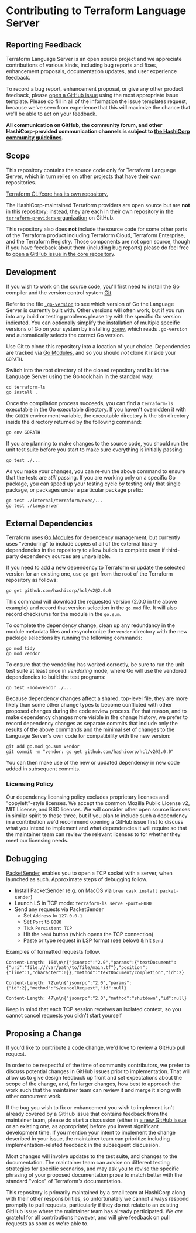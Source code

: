 # Contributing to Terraform Language Server

## Reporting Feedback

Terraform Language Server is an open source project and we appreciate
contributions of various kinds, including bug reports and fixes,
enhancement proposals, documentation updates, and user experience feedback.

To record a bug report, enhancement proposal, or give any other product
feedback, please [open a GitHub issue](https://github.com/hashicorp/terraform-ls/issues/new/choose)
using the most appropriate issue template. Please do fill in all of the
information the issue templates request, because we've seen from experience that
this will maximize the chance that we'll be able to act on your feedback.

**All communication on GitHub, the community forum, and other HashiCorp-provided
communication channels is subject to
[the HashiCorp community guidelines](https://www.hashicorp.com/community-guidelines).**

## Scope

This repository contains the source code only for Terraform Language Server,
which in turn relies on other projects that have their own repositories.

[Terraform CLI/core has its own repository.](https://github.com/hashicorp/terraform)

The HashiCorp-maintained Terraform providers are open source but are **not**
in this repository; instead, they are each in their own repository in
[the `terraform-providers` organization](https://github.com/terraform-providers)
on GitHub.

This repository also does **not** include the source code for some other parts of
the Terraform product including Terraform Cloud, Terraform Enterprise, and the
Terraform Registry. Those components are not open source, though if you have
feedback about them (including bug reports) please do feel free to
[open a GitHub issue in the core repository](https://github.com/hashicorp/terraform/issues/new/choose).

## Development

If you wish to work on the source code, you'll first need to install
 the [Go](https://golang.org/) compiler and the version control system
[Git](https://git-scm.com/).

Refer to the file [`.go-version`](.go-version) to see which version of Go
the Language Server is currently built with. Other versions will often work,
but if you run into any build or testing problems please try with the specific
Go version indicated. You can optionally simplify the installation of multiple
specific versions of Go on your system by installing
[`goenv`](https://github.com/syndbg/goenv), which reads `.go-version` and
automatically selects the correct Go version.

Use Git to clone this repository into a location of your choice. Dependencies
are tracked via [Go Modules](https://blog.golang.org/using-go-modules),
and so you should _not_ clone it inside your `GOPATH`.

Switch into the root directory of the cloned repository and build
the Language Server using the Go toolchain in the standard way:

```
cd terraform-ls
go install .
```

Once the compilation process succeeds, you can find a `terraform-ls` executable in
the Go executable directory. If you haven't overridden it with the `GOBIN`
environment variable, the executable directory is the `bin` directory inside
the directory returned by the following command:

```
go env GOPATH
```

If you are planning to make changes to the source code, you should run the
unit test suite before you start to make sure everything is initially passing:

```
go test ./...
```

As you make your changes, you can re-run the above command to ensure that the
tests are _still_ passing. If you are working only on a specific Go package,
you can speed up your testing cycle by testing only that single package, or
packages under a particular package prefix:

```
go test ./internal/terraform/exec/...
go test ./langserver
```

## External Dependencies

Terraform uses [Go Modules]((https://blog.golang.org/using-go-modules))
for dependency management, but currently uses "vendoring" to include
copies of all of the external library dependencies in the repository
to allow builds to complete even if third-party dependency sources
are unavailable.

If you need to add a new dependency to Terraform or update the selected version
for an existing one, use `go get` from the root of the Terraform repository
as follows:

```
go get github.com/hashicorp/hcl/v2@2.0.0
```

This command will download the requested version (2.0.0 in the above example)
and record that version selection in the `go.mod` file. It will also record
checksums for the module in the `go.sum`.

To complete the dependency change, clean up any redundancy in the module
metadata files and resynchronize the `vendor` directory with the new package
selections by running the following commands:

```
go mod tidy
go mod vendor
```

To ensure that the vendoring has worked correctly, be sure to run the unit
test suite at least once in _vendoring_ mode, where Go will use the vendored
dependencies to build the test programs:

```
go test -mod=vendor ./...
```

Because dependency changes affect a shared, top-level file, they are more likely
than some other change types to become conflicted with other proposed changes
during the code review process. For that reason, and to make dependency changes
more visible in the change history, we prefer to record dependency changes as
separate commits that include only the results of the above commands and the
minimal set of changes to the Language Server's own code for compatibility
with the new version:

```
git add go.mod go.sum vendor
git commit -m "vendor: go get github.com/hashicorp/hcl/v2@2.0.0"
```

You can then make use of the new or updated dependency in new code added in
subsequent commits.

### Licensing Policy

Our dependency licensing policy excludes proprietary licenses and "copyleft"-style
licenses. We accept the common Mozilla Public License v2, MIT License,
and BSD licenses. We will consider other open source licenses
in similar spirit to those three, but if you plan to include such a dependency
in a contribution we'd recommend opening a GitHub issue first to discuss what
you intend to implement and what dependencies it will require so that the
maintainer team can review the relevant licenses to for whether
they meet our licensing needs.

## Debugging

[PacketSender](https://packetsender.com) enables you to open a TCP socket with a server, when launched as such.
Approximate steps of debugging follow.

 - Install PacketSender (e.g. on MacOS via `brew cask install packet-sender`)
 - Launch LS in TCP mode: `terraform-ls serve -port=8080`
 - Send any requests via PacketSender
   - Set `Address` to `127.0.0.1`
   - Set `Port` to `8080`
   - Tick `Persistent TCP`
   - Hit the `Send` button (which opens the TCP connection)
   - Paste or type request in LSP format (see below) & hit `Send`

Examples of formatted requests follow.

```
Content-Length: 164\n\n{"jsonrpc":"2.0","params":{"textDocument":{"uri":"file:///var/path/to/file/main.tf"},"position":{"line":1,"character":0}},"method":"textDocument/completion","id":2}
```
```
Content-Length: 72\n\n{"jsonrpc":"2.0","params":{"id":2},"method":"$/cancelRequest","id":null}
```
```
Content-Length: 47\n\n{"jsonrpc":"2.0","method":"shutdown","id":null}
```

Keep in mind that each TCP session receives an isolated context,
so you cannot cancel requests you didn't start yourself

## Proposing a Change

If you'd like to contribute a code change, we'd love to review a GitHub pull request.

In order to be respectful of the time of community contributors, we prefer to
discuss potential changes in GitHub issues prior to implementation. That will
allow us to give design feedback up front and set expectations about the scope
of the change, and, for larger changes, how best to approach the work such that
the maintainer team can review it and merge it along with other concurrent work.

If the bug you wish to fix or enhancement you wish to implement isn't already
covered by a GitHub issue that contains feedback from the maintainer team,
please do start a discussion (either in
[a new GitHub issue](https://github.com/hashicorp/terraform-ls/issues/new/choose)
or an existing one, as appropriate) before you invest significant development
time. If you mention your intent to implement the change described in your
issue, the maintainer team can prioritize including implementation-related
feedback in the subsequent discussion.

Most changes will involve updates to the test suite, and changes to the
documentation. The maintainer team can advise on different testing strategies
for specific scenarios, and may ask you to revise the specific phrasing of
your proposed documentation prose to match better with the standard "voice" of
Terraform's documentation.

This repository is primarily maintained by a small team at HashiCorp along with
their other responsibilities, so unfortunately we cannot always respond
promptly to pull requests, particularly if they do not relate to an existing
GitHub issue where the maintainer team has already participated. We _are_
grateful for all contributions however, and will give feedback on pull requests
as soon as we're able to.
